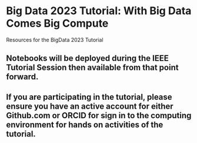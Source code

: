 # Big Data 2023 Tutorial: With Big Data Comes Big Compute
Resources for the BigData 2023 Tutorial

## Notebooks will be deployed during the IEEE Tutorial Session then available from that point forward.

## If you are participating in the tutorial, please ensure you have an active account for either Github.com or ORCID for sign in to the computing environment for hands on activities of the tutorial.
